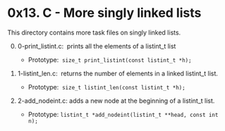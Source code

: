 <h1>0x13. C - More singly linked lists</h1>

This directory contains more task files on singly linked lists.
<br>

0. 0-print_listint.c: &nbsp;prints all the elements of a listint_t list
   - Prototype: &nbsp;`size_t print_listint(const listint_t *h);`

1. 1-listint_len.c: &nbsp;returns the number of elements in a linked listint_t list.
   - Prototype: &nbsp;`size_t listint_len(const listint_t *h);`

2. 2-add_nodeint.c: adds a new node at the beginning of a listint_t list.
   - Prototype: `listint_t *add_nodeint(listint_t **head, const int n);`
